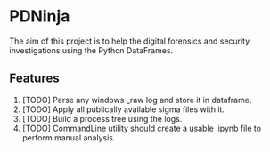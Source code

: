 # PDNinja

The aim of this project is to help the digital forensics and security investigations using the Python DataFrames.

## Features

1. [TODO] Parse any windows _raw log and store it in dataframe.
2. [TODO] Apply all publically available sigma files with it.
3. [TODO] Build a process tree using the logs.
4. [TODO] CommandLine utility should create a usable .ipynb file to perform manual analysis.
